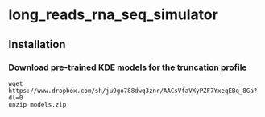 # long_reads_rna_seq_simulator
## Installation
### Download pre-trained KDE models for the truncation profile
```
wget https://www.dropbox.com/sh/ju9go788dwq3znr/AACsVfaVXyPZF7YxeqEBq_8Ga?dl=0
unzip models.zip
```
